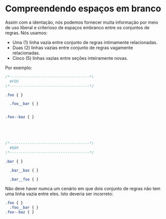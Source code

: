 # Compreendendo espaços em branco

Assim com a identação, nós podemos fornecer muita informação por meio de uso liberal e criterioso de espaços embranco entre os conjuntos de regras. Nós usamos:

- Uma (1) linha vazia entre conjunto de regras intimamente relacionadas.
- Duas (2) linhas vazias entre conjunto de regras vagamente relacionadas.
- Cinco (5) linhas vazias entre seções inteiramente novas.

Por exemplo:

```css
/*------------------------------------*\
  #FOO
\*------------------------------------*/

.foo { }

  .foo__bar { }


.foo--baz { }





/*------------------------------------*\
  #BAR
\*------------------------------------*/

.bar { }

  .bar__baz { }

  .bar__foo { }
```

Não deve haver numca um cenário em que dois conjunto de regras não tem uma linha vazia entre eles. Isto deveria ser incorreto:

```css
.foo { }
  .foo__bar { }
.foo--baz { }
```
